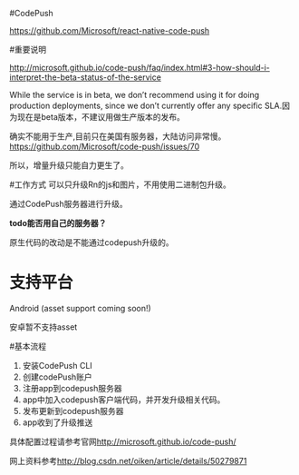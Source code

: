 #CodePush

https://github.com/Microsoft/react-native-code-push

#重要说明

<http://microsoft.github.io/code-push/faq/index.html#3-how-should-i-interpret-the-beta-status-of-the-service>

While the service is in beta, we don’t recommend using it for doing production deployments, since we don’t currently offer any specific SLA.因为现在是beta版本，不建议用做生产版本的发布。

确实不能用于生产,目前只在美国有服务器，大陆访问非常慢。<https://github.com/Microsoft/code-push/issues/70>

所以，增量升级只能自力更生了。

#工作方式
可以只升级Rn的js和图片，不用使用二进制包升级。

通过CodePush服务器进行升级。

**todo能否用自己的服务器？**

原生代码的改动是不能通过codepush升级的。

# 支持平台

Android (asset support coming soon!)

安卓暂不支持asset

#基本流程
1. 安装CodePush CLI
2. 创建codePush账户
3. 注册app到codepush服务器
4. app中加入codepush客户端代码，并开发升级相关代码。 
5. 发布更新到codepush服务器
6. app收到了升级推送


具体配置过程请参考官网<http://microsoft.github.io/code-push/>

网上资料参考<http://blog.csdn.net/oiken/article/details/50279871>



